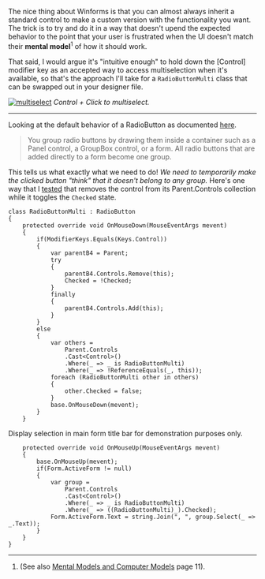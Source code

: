 The nice thing about Winforms is that you can almost always inherit a standard control to make a custom version with the functionality you want. The trick is to try and do it in a way that doesn't upend the expected behavior to the point that your user is frustrated when the UI doesn't match their **mental model**<sup>1</sup> of how it should work.

That said, I would argue it's "intuitive enough" to hold down the [Control] modifier key as an accepted way to access multiselection when it's available, so that's the approach I'll take for a `RadioButtonMulti` class that can be swapped out in your designer file.

[![multiselect][1]][1] _Control + Click to multiselect._

***
Looking at the default behavior of a RadioButton as documented [here](https://learn.microsoft.com/en-us/dotnet/desktop/winforms/controls/how-to-group-windows-forms-radiobutton-controls-to-function-as-a-set).

> You group radio buttons by drawing them inside a container such as a Panel control, a GroupBox control, or a form. All radio buttons that are added directly to a form become one group. 

This tells us what exactly what we need to do! _We need to temporarily make the clicked button "think" that it doesn't belong to any group._  Here's one way that I [tested](https://github.com/IVSoftware/radio-button-mutiselect.git) that removes the control from its Parent.Controls collection while it toggles the `Checked` state.

    class RadioButtonMulti : RadioButton
    {
        protected override void OnMouseDown(MouseEventArgs mevent)
        {
            if(ModifierKeys.Equals(Keys.Control))
            {
                var parentB4 = Parent;
                try
                {
                    parentB4.Controls.Remove(this);
                    Checked = !Checked;
                }
                finally
                {
                    parentB4.Controls.Add(this);
                }
            }
            else
            {
                var others =
                    Parent.Controls
                    .Cast<Control>()
                    .Where(_ => _ is RadioButtonMulti)
                    .Where(_ => !ReferenceEquals(_, this));
                foreach (RadioButtonMulti other in others)
                {
                    other.Checked = false;
                }
                base.OnMouseDown(mevent);
            }
        }

Display selection in main form title bar for demonstration purposes only.

        protected override void OnMouseUp(MouseEventArgs mevent)
        {
            base.OnMouseUp(mevent);
            if(Form.ActiveForm != null)
            {
                var group =
                    Parent.Controls
                    .Cast<Control>()
                    .Where(_ => _ is RadioButtonMulti)
                    .Where(_ => ((RadioButtonMulti)_).Checked);
                Form.ActiveForm.Text = string.Join(", ", group.Select(_ => _.Text));
            }
        }
    }
***
1. (See also [Mental Models and Computer Models](https://www.cs.cornell.edu/courses/cs5150/2019sp/slides/9-usability.pdf) page 11).


  [1]: https://i.stack.imgur.com/VmTAN.png